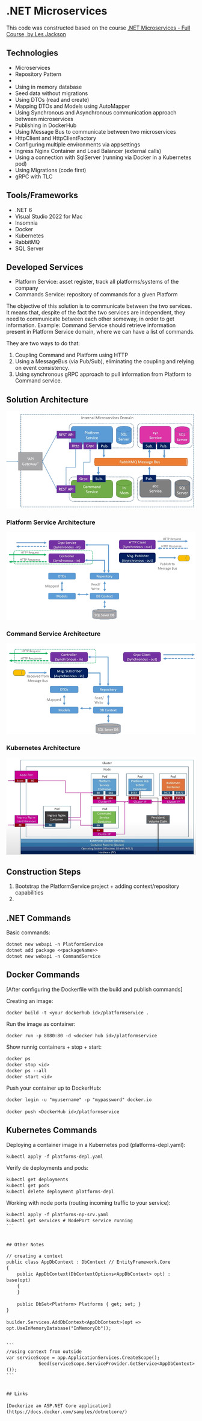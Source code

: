 # .NET Microservices

This code was constructed based on the course [.NET Microservices - Full Course, by Les Jackson](https://www.youtube.com/watch?v=DgVjEo3OGBI&t=35062s)

## Technologies

- Microservices
- Repository Pattern
-
- Using in memory database
- Seed data without migrations
- Using DTOs (read and create)
- Mapping DTOs and Models using AutoMapper
- Using Synchronous and Asynchronous communication approach between microservices
- Publishing in DockerHub
- Using Message Bus to communicate between two microservices
- HttpClient and HttpClientFactory
- Configuring multiple environments via appsettings
- Ingress Nginx Container and Load Balancer (external calls)    
- Using a connection with SqlServer (running via Docker in a Kubernetes pod)
- Using Migrations (code first)    
- gRPC with TLC


## Tools/Frameworks

- .NET 6
- Visual Studio 2022 for Mac
- Insomnia
- Docker
- Kubernetes
- RabbitMQ
- SQL Server

## Developed Services

- Platform Service: asset register, track all platforms/systems of the company
- Commands Service: repository of commands for a given Platform

The objective of this solution is to communicate between the two services. It means that, despite of the fact the two services are independent, they need to communicate between each other someway, in order to get information. Example: Command Service should retrieve information present in Platform Service domain, where we can have a list of commands.

They are two ways to do that: 
1. Coupling Command and Platform using HTTP
2. Using a MessageBus (via Pub/Sub), eliminating the coupling and relying on event consistency.
3. Using synchronous gRPC approach to pull information from Platform to Command service.

## Solution Architecture

![image](https://github.com/fabioono25/projects_net/blob/main/MicroservicesCommunication/Assets/SolutionArchitecture3.png)

### Platform Service Architecture

![image](https://github.com/fabioono25/projects_net/blob/main/MicroservicesCommunication/Assets/PlatformServiceArchitecture.png)

### Command Service Architecture

![image](https://github.com/fabioono25/projects_net/blob/main/MicroservicesCommunication/Assets/CommandServiceArchitecture.png)

### Kubernetes Architecture

![image](https://github.com/fabioono25/projects_net/blob/main/MicroservicesCommunication/Assets/KubernetesArchitecture.png)


## Construction Steps

1. Bootstrap the PlatformService project + adding context/repository capabilities
2. 

## .NET Commands

Basic commands:

````
dotnet new webapi -n PlatformService
dotnet add package <<packageName>>
dotnet new webapi -n CommandService
````


## Docker Commands

[After configuring the Dockerfile with the build and publish commands]

Creating an image:

````
docker build -t <your dockerhub id>/platformservice .
````

Run the image as container:

````
docker run -p 8080:80 -d <docker hub id>/platformservice
````

Show runnig containers + stop + start:

````
docker ps
docker stop <id>
docker ps --all
docker start <id>
````

Push your container up to DockerHub:

````
docker login -u "myusername" -p "mypassword" docker.io

docker push <DockerHub id>/platformservice
````


## Kubernetes Commands


Deploying a container image in a Kubernetes pod (platforms-depl.yaml):

````
kubectl apply -f platforms-depl.yaml
````

Verify de deployments and pods:

````
kubectl get deployments
kubectl get pods
kubectl delete deployment platforms-depl
````

Working with node ports (routing incoming traffic to your service):
````
kubectl apply -f platforms-np-srv.yaml
kubectl get services # NodePort service running
```


## Other Notes

````
	// creating a context
    public class AppDbContext : DbContext // EntityFramework.Core
    {
        public AppDbContext(DbContextOptions<AppDbContext> opt) : base(opt)
        {
        }

        public DbSet<Platform> Platforms { get; set; }
    }

    builder.Services.AddDbContext<AppDbContext>(opt =>
    opt.UseInMemoryDatabase("InMemoryDb"));
````

```
//using context from outside
var serviceScope = app.ApplicationServices.CreateScope();
            Seed(serviceScope.ServiceProvider.GetService<AppDbContext>());
```


## Links

[Dockerize an ASP.NET Core application](https://docs.docker.com/samples/dotnetcore/)









